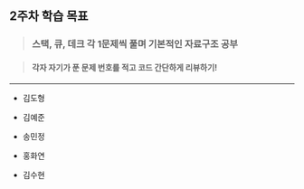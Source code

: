 ## 2주차 학습 목표
> ### 스택, 큐, 데크 각 1문제씩 풀며 기본적인 자료구조 공부

> #### 각자 자기가 푼 문제 번호를 적고 코드 간단하게 리뷰하기! 

***
* 김도형

* 김예준

* 송민정

* 홍화연

* 김수현
  
  
